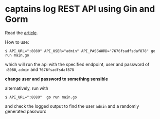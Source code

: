 # captains log REST API using Gin and Gorm

Read the [article](https://blog.logrocket.com/how-to-build-a-rest-api-with-golang-using-gin-and-gorm/).

How to use:

```
$ API_URL=":8080" API_USER="admin" API_PASSWORD="7676fsadfsdaf878" go run main.go
```

which will run the api with the specified endpoint, user and password of `:8080`, `admin` and `7676fsadfsdaf878`

**change user and password to something sensible**

alternatively, run with 

```
$ API_URL=":8080"  go run main.go
```

and check the logged output to find the user `admin` and a randomly generated password